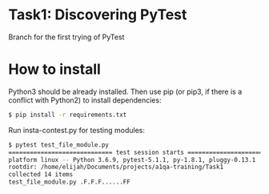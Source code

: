 # Task1: Discovering PyTest
Branch for the first trying of PyTest

# How to install
Python3 should be already installed. Then use pip (or pip3, if there is a conflict with Python2) to install dependencies:
```bash
$ pip install -r requirements.txt
```

Run insta-contest.py for testing modules:
```bash
$ pytest test_file_module.py
============================= test session starts ==============================
platform linux -- Python 3.6.9, pytest-5.1.1, py-1.8.1, pluggy-0.13.1
rootdir: /home/elijah/Documents/projects/a1qa-training/Task1
collected 14 items
test_file_module.py .F.F.F......FF                                       [100%]
```
